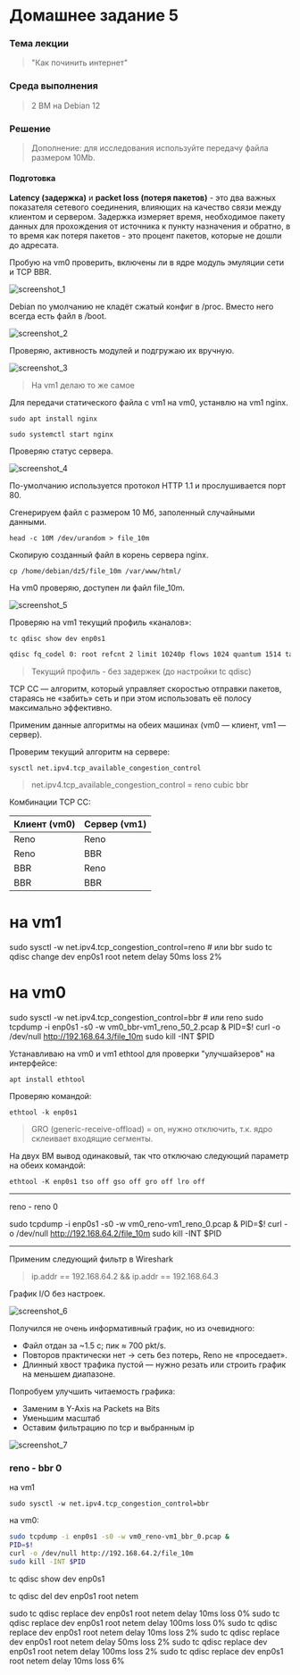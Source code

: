 # Домашнее задание 5

### Тема лекции
> "Как починить интернет"

### Среда выполнения
> 2 ВМ на Debian 12

### Решение

> Дополнение: для исследования используйте передачу файла размером 10Mb.

#### Подготовка

**Latency (задержка)** и **packet loss (потеря пакетов)** - это два важных показателя сетевого соединения, влияющих на качество связи между клиентом и сервером. Задержка измеряет время, необходимое пакету данных для прохождения от источника к пункту назначения и обратно, в то время как потеря пакетов - это процент пакетов, которые не дошли до адресата.

Пробую на vm0 проверить, включены ли в ядре модуль эмуляции сети и TCP BBR.

![screenshot_1](https://github.com/devil-danil/kit/blob/main/task-5/screenshots/screenshot_1.png)

Debian по умолчанию не кладёт сжатый конфиг в /proc. Вместо него всегда есть файл в /boot.

![screenshot_2](https://github.com/devil-danil/kit/blob/main/task-5/screenshots/screenshot_2.png)

Проверяю, активность модулей и подгружаю их вручную.

![screenshot_3](https://github.com/devil-danil/kit/blob/main/task-5/screenshots/screenshot_3.png)

> На vm1 делаю то же самое

Для передачи статического файла с vm1 на vm0, устанвлю на vm1 nginx.

`sudo apt install nginx`

`sudo systemctl start nginx`

Проверяю статус сервера.

![screenshot_4](https://github.com/devil-danil/kit/blob/main/task-5/screenshots/screenshot_4.png)

По-умолчанию используется протокол HTTP 1.1 и прослушивается порт 80.

Сгенерируем файл с размером 10 Мб, заполенный случайными данными.

`head -c 10M /dev/urandom > file_10m`

Скопирую созданный файл в корень сервера nginx.

`cp /home/debian/dz5/file_10m /var/www/html/`

На vm0 проверяю, доступен ли файл file_10m.

![screenshot_5](https://github.com/devil-danil/kit/blob/main/task-5/screenshots/screenshot_5.png)

Проверяю на vm1 текущий профиль «каналов»:

`tc qdisc show dev enp0s1`

```bash
qdisc fq_codel 0: root refcnt 2 limit 10240p flows 1024 quantum 1514 target 5ms interval 100ms memory_limit 32Mb ecn drop_batch 64
```

> Текущий профиль - без задержек (до настройки tc qdisc)

TCP CC ― алгоритм, который управляет скоростью отправки пакетов, стараясь не «забить» сеть и при этом использовать её полосу максимально эффективно.

Применим данные алгоритмы на обеих машинах (vm0 — клиент, vm1 — сервер).

Проверим текущий алгоритм на сервере:

`sysctl net.ipv4.tcp_available_congestion_control`

> net.ipv4.tcp_available_congestion_control = reno cubic bbr

Комбинации TCP CC:

| Клиент (vm0) | Сервер (vm1) |
| ------------ | ------------ |
| Reno         | Reno         |
| Reno         | BBR          |
| BBR          | Reno         |
| BBR          | BBR          |

# на vm1
sudo sysctl -w net.ipv4.tcp_congestion_control=reno   # или bbr
sudo tc qdisc change dev enp0s1 root netem delay 50ms loss 2%

# на vm0
sudo sysctl -w net.ipv4.tcp_congestion_control=bbr    # или reno
sudo tcpdump -i enp0s1 -s0 -w vm0_bbr-vm1_reno_50_2.pcap &
PID=$!
curl -o /dev/null http://192.168.64.3/file_10m
sudo kill -INT $PID

Устанавливаю на vm0 и vm1 ethtool для проверки "улучшайзеров" на интерфейсе:

`apt install ethtool`

Проверяю командой:

`ethtool -k enp0s1`

> GRO (generic-receive-offload) = on, нужно отключить, т.к. ядро склеивает входящие сегменты.

На двух ВМ вывод одинаковый, так что отключаю следующий параметр на обеих командой:

`ethtool -K enp0s1 tso off gso off gro off lro off`

---

reno - reno 0

sudo tcpdump -i enp0s1 -s0 -w vm0_reno-vm1_reno_0.pcap &
PID=$!
curl -o /dev/null http://192.168.64.2/file_10m
sudo kill -INT $PID

---
Применим следующий фильтр в Wireshark

>ip.addr == 192.168.64.2 && ip.addr == 192.168.64.3

График I/O без настроек.

![screenshot_6](https://github.com/devil-danil/kit/blob/main/task-5/screenshots/screenshot_6.png)

Получился не очень информативный график, но из очевидного:
- Файл отдан за ~1.5 с; пик ≈ 700 pkt/s.
- Повторов практически нет → сеть без потерь, Reno не «проседает».
- Длинный хвост трафика пустой — нужно резать или строить график на меньшем диапазоне.

Попробуем улучшить читаемость графика:
- Заменим в Y-Axis на Packets на Bits
- Уменьшим масштаб
- Оставим фильтрацию по tcp и выбранным ip

![screenshot_7](https://github.com/devil-danil/kit/blob/main/task-5/screenshots/screenshot_7.png)

### reno - bbr 0

на vm1 

`sudo sysctl -w net.ipv4.tcp_congestion_control=bbr`

на vm0:

```bash
sudo tcpdump -i enp0s1 -s0 -w vm0_reno-vm1_bbr_0.pcap &
PID=$!
curl -o /dev/null http://192.168.64.2/file_10m
sudo kill -INT $PID
```

tc qdisc show dev enp0s1

tc qdisc del dev enp0s1 root netem

sudo tc qdisc replace dev enp0s1 root netem delay 10ms loss 0%
sudo tc qdisc replace dev enp0s1 root netem delay 100ms loss 0%
sudo tc qdisc replace dev enp0s1 root netem delay 10ms loss 2%
sudo tc qdisc replace dev enp0s1 root netem delay 50ms loss 2%
sudo tc qdisc replace dev enp0s1 root netem delay 100ms loss 2%
sudo tc qdisc replace dev enp0s1 root netem delay 10ms loss 6%